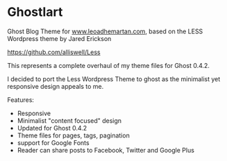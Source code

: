 Ghostlart
===============
Ghost Blog Theme for www.leoadhemartan.com, based on the LESS Wordpress theme by Jared Erickson

https://github.com/alliswell/Less

This represents a complete overhaul of my theme files for Ghost 0.4.2.

I decided to port the Less Wordpress Theme to ghost as the minimalist yet responsive design appeals to me.

Features:

- Responsive
- Minimalist "content focused" design
- Updated for Ghost 0.4.2
- Theme files for pages, tags, pagination
- support for Google Fonts
- Reader can share posts to Facebook, Twitter and Google Plus


